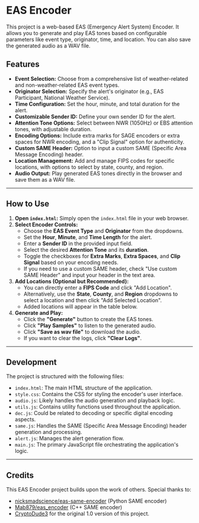 # EAS Encoder

This project is a web-based EAS (Emergency Alert System) Encoder. It allows you to generate and play EAS tones based on configurable parameters like event type, originator, time, and location. You can also save the generated audio as a WAV file.

## Features

* **Event Selection:** Choose from a comprehensive list of weather-related and non-weather-related EAS event types.
* **Originator Selection:** Specify the alert's originator (e.g., EAS Participant, National Weather Service).
* **Time Configuration:** Set the hour, minute, and total duration for the alert.
* **Customizable Sender ID:** Define your own sender ID for the alert.
* **Attention Tone Options:** Select between NWR (1050Hz) or EBS attention tones, with adjustable duration.
* **Encoding Options:** Include extra marks for SAGE encoders or extra spaces for NWR encoding, and a "Clip Signal" option for authenticity.
* **Custom SAME Header:** Option to input a custom SAME (Specific Area Message Encoding) header.
* **Location Management:** Add and manage FIPS codes for specific locations, with options to select by state, county, and region.
* **Audio Output:** Play generated EAS tones directly in the browser and save them as a WAV file.

---

## How to Use

1.  **Open `index.html`:** Simply open the `index.html` file in your web browser.
2.  **Select Encoder Controls:**
    * Choose the **EAS Event Type** and **Originator** from the dropdowns.
    * Set the **Hour**, **Minute**, and **Time Length** for the alert.
    * Enter a **Sender ID** in the provided input field.
    * Select the desired **Attention Tone** and its **duration**.
    * Toggle the checkboxes for **Extra Marks**, **Extra Spaces**, and **Clip Signal** based on your encoding needs.
    * If you need to use a custom SAME header, check "Use custom SAME Header" and input your header in the text area.
3.  **Add Locations (Optional but Recommended):**
    * You can directly enter a **FIPS Code** and click "Add Location".
    * Alternatively, use the **State**, **County**, and **Region** dropdowns to select a location and then click "Add Selected Location".
    * Added locations will appear in the table below.
4.  **Generate and Play:**
    * Click the **"Generate"** button to create the EAS tones.
    * Click **"Play Samples"** to listen to the generated audio.
    * Click **"Save as wav file"** to download the audio.
    * If you want to clear the logs, click **"Clear Logs"**.

---

## Development

The project is structured with the following files:

* `index.html`: The main HTML structure of the application.
* `style.css`: Contains the CSS for styling the encoder's user interface.
* `audio.js`: Likely handles the audio generation and playback logic.
* `utils.js`: Contains utility functions used throughout the application.
* `dec.js`: Could be related to decoding or specific digital encoding aspects.
* `same.js`: Handles the SAME (Specific Area Message Encoding) header generation and processing.
* `alert.js`: Manages the alert generation flow.
* `main.js`: The primary JavaScript file orchestrating the application's logic.

---

## Credits

This EAS Encoder project builds upon the work of others. Special thanks to:

* [nicksmadscience/eas-same-encoder](https://github.com/nicksmadscience/eas-same-encoder) (Python SAME encoder)
* [Mab879/eas\_encoder](https://github.com/Mab879/eas_encoder) (C++ SAME encoder)
* [CryptoDude3](https://github.com/CryptoDude3) for the original 1.0 version of this project.
